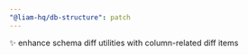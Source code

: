 ```yaml
---
"@liam-hq/db-structure": patch
---
```


✨ enhance schema diff utilities with column-related diff items
